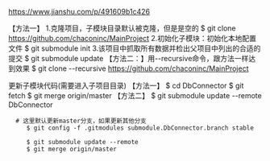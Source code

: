 https://www.jianshu.com/p/491609b1c426

【方法一】
        1.克隆项目，子模块目录默认被克隆，但是是空的
          $ git clone https://github.com/chaconinc/MainProject
        2.初始化子模块：初始化本地配置文件
          $ git submodule init
        3.该项目中抓取所有数据并检出父项目中列出的合适的提交
          $ git submodule update
【方法二：】用--recursive命令，跟方法一样达到效果
          $ git clone --recursive https://github.com/chaconinc/MainProject



更新子模块代码(需要进入子项目目录)
【方法一】
          $ cd DbConnector
          $ git fetch
          $ git merge origin/master
【方法二】
          $ git submodule update --remote DbConnector
    
      # 这里默认更新master分支，如果更新其他分支
         $ git config -f .gitmodules submodule.DbConnector.branch stable
  
         $ git submodule update --remote
         $ git merge origin/master

